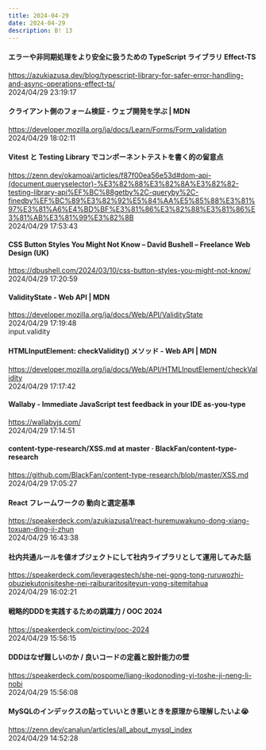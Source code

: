 ```yaml
---
title: 2024-04-29
date: 2024-04-29
description: B! 13
---
```


#### エラーや非同期処理をより安全に扱うための TypeScript ライブラリ Effect-TS
https://azukiazusa.dev/blog/typescript-library-for-safer-error-handling-and-async-operations-effect-ts/<br>
2024/04/29 23:19:17<br>


#### クライアント側のフォーム検証 - ウェブ開発を学ぶ | MDN
https://developer.mozilla.org/ja/docs/Learn/Forms/Form_validation<br>
2024/04/29 18:02:11<br>


#### Vitest と Testing Library でコンポーネントテストを書く的の留意点
https://zenn.dev/okamoai/articles/f87f00ea56e53d#dom-api-(document.queryselector)-%E3%82%88%E3%82%8A%E3%82%82-testing-library-api%EF%BC%88getby%2C-queryby%2C-finedby%EF%BC%89%E3%82%92%E5%84%AA%E5%85%88%E3%81%97%E3%81%A6%E4%BD%BF%E3%81%86%E3%82%88%E3%81%86%E3%81%AB%E3%81%99%E3%82%8B<br>
2024/04/29 17:53:43<br>


#### CSS Button Styles You Might Not Know – David Bushell – Freelance Web Design (UK)
https://dbushell.com/2024/03/10/css-button-styles-you-might-not-know/<br>
2024/04/29 17:20:59<br>


#### ValidityState - Web API | MDN
https://developer.mozilla.org/ja/docs/Web/API/ValidityState<br>
2024/04/29 17:19:48<br>
input.validity


#### HTMLInputElement: checkValidity() メソッド - Web API | MDN
https://developer.mozilla.org/ja/docs/Web/API/HTMLInputElement/checkValidity<br>
2024/04/29 17:17:42<br>


#### Wallaby - Immediate JavaScript test feedback in your IDE as-you-type
https://wallabyjs.com/<br>
2024/04/29 17:14:51<br>


#### content-type-research/XSS.md at master · BlackFan/content-type-research
https://github.com/BlackFan/content-type-research/blob/master/XSS.md<br>
2024/04/29 17:05:27<br>


#### React フレームワークの 動向と選定基準
https://speakerdeck.com/azukiazusa1/react-huremuwakuno-dong-xiang-toxuan-ding-ji-zhun<br>
2024/04/29 16:43:38<br>


#### 社内共通ルールを値オブジェクトにして社内ライブラリとして運用してみた話
https://speakerdeck.com/leveragestech/she-nei-gong-tong-ruruwozhi-obuziekutonisiteshe-nei-raiburaritositeyun-yong-sitemitahua<br>
2024/04/29 16:02:21<br>


#### 戦略的DDDを実践するための跳躍力 / OOC 2024
https://speakerdeck.com/pictiny/ooc-2024<br>
2024/04/29 15:56:15<br>


#### DDDはなぜ難しいのか / 良いコードの定義と設計能力の壁
https://speakerdeck.com/pospome/liang-ikodonoding-yi-toshe-ji-neng-li-nobi<br>
2024/04/29 15:56:08<br>


#### MySQLのインデックスの貼っていいとき悪いときを原理から理解したいよ😭
https://zenn.dev/canalun/articles/all_about_mysql_index<br>
2024/04/29 14:52:28<br>


